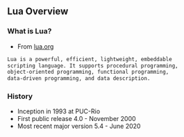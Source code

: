 ## Lua Overview


### What is Lua?

- From [lua.org](https://www.lua.org/about.html)
```txt
Lua is a powerful, efficient, lightweight, embeddable
scripting language. It supports procedural programming,
object-oriented programming, functional programming,
data-driven programming, and data description.
```


### History

- Inception in 1993 at PUC-Rio
- First public release 4.0 - November 2000
- Most recent major version 5.4 - June 2020
